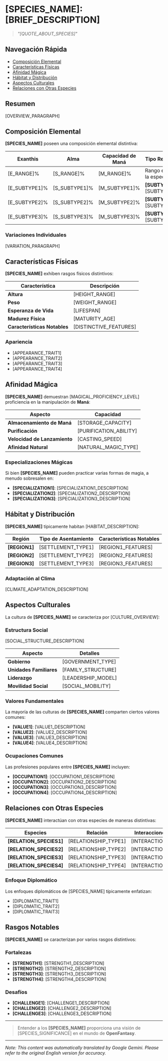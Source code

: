 # **[SPECIES_NAME]**: [BRIEF_DESCRIPTION]

> *"[QUOTE_ABOUT_SPECIES]"*

## Navegación Rápida

- [Composición Elemental](#elemental-composition)
- [Características Físicas](#physical-characteristics)
- [Afinidad Mágica](#magical-affinity)
- [Hábitat y Distribución](#habitat-and-distribution)
- [Aspectos Culturales](#cultural-aspects)
- [Relaciones con Otras Especies](#species-relationships)

## Resumen

[OVERVIEW_PARAGRAPH]

## Composición Elemental

**[SPECIES_NAME]** poseen una composición elemental distintiva:

| Exanthis | Alma | Capacidad de Maná | Tipo Representativo |
|----------|------|---------------|---------------------|
| [E_RANGE]% | [S_RANGE]% | [M_RANGE]% | Rango estándar para la especie |
| [E_SUBTYPE1]% | [S_SUBTYPE1]% | [M_SUBTYPE1]% | **[SUBTYPE1]** con [SUBTYPE1_TRAITS] |
| [E_SUBTYPE2]% | [S_SUBTYPE2]% | [M_SUBTYPE2]% | **[SUBTYPE2]** con [SUBTYPE2_TRAITS] |
| [E_SUBTYPE3]% | [S_SUBTYPE3]% | [M_SUBTYPE3]% | **[SUBTYPE3]** con [SUBTYPE3_TRAITS] |

### Variaciones Individuales

[VARIATION_PARAGRAPH]

## Características Físicas

**[SPECIES_NAME]** exhiben rasgos físicos distintivos:

| Característica | Descripción |
|----------------|-------------|
| **Altura** | [HEIGHT_RANGE] |
| **Peso** | [WEIGHT_RANGE] |
| **Esperanza de Vida** | [LIFESPAN] |
| **Madurez Física** | [MATURITY_AGE] |
| **Características Notables** | [DISTINCTIVE_FEATURES] |

### Apariencia

- [APPEARANCE_TRAIT1]
- [APPEARANCE_TRAIT2]
- [APPEARANCE_TRAIT3]
- [APPEARANCE_TRAIT4]

## Afinidad Mágica

**[SPECIES_NAME]** demuestran [MAGICAL_PROFICIENCY_LEVEL] proficiencia en la manipulación de **Maná**:

| Aspecto | Capacidad |
|--------|------------|
| **Almacenamiento de Maná** | [STORAGE_CAPACITY] |
| **Purificación** | [PURIFICATION_ABILITY] |
| **Velocidad de Lanzamiento** | [CASTING_SPEED] |
| **Afinidad Natural** | [NATURAL_MAGIC_TYPE] |

### Especializaciones Mágicas

Si bien **[SPECIES_NAME]** pueden practicar varias formas de magia, a menudo sobresalen en:

- **[SPECIALIZATION1]**: [SPECIALIZATION1_DESCRIPTION]
- **[SPECIALIZATION2]**: [SPECIALIZATION2_DESCRIPTION]
- **[SPECIALIZATION3]**: [SPECIALIZATION3_DESCRIPTION]

## Hábitat y Distribución

**[SPECIES_NAME]** típicamente habitan [HABITAT_DESCRIPTION]:

| Región | Tipo de Asentamiento | Características Notables |
|--------|----------------|------------------|
| **[REGION1]** | [SETTLEMENT_TYPE1] | [REGION1_FEATURES] |
| **[REGION2]** | [SETTLEMENT_TYPE2] | [REGION2_FEATURES] |
| **[REGION3]** | [SETTLEMENT_TYPE3] | [REGION3_FEATURES] |

### Adaptación al Clima

[CLIMATE_ADAPTATION_DESCRIPTION]

## Aspectos Culturales

La cultura de **[SPECIES_NAME]** se caracteriza por [CULTURE_OVERVIEW]:

### Estructura Social

[SOCIAL_STRUCTURE_DESCRIPTION]

| Aspecto | Detalles |
|--------|---------|
| **Gobierno** | [GOVERNMENT_TYPE] |
| **Unidades Familiares** | [FAMILY_STRUCTURE] |
| **Liderazgo** | [LEADERSHIP_MODEL] |
| **Movilidad Social** | [SOCIAL_MOBILITY] |

### Valores Fundamentales

La mayoría de las culturas de **[SPECIES_NAME]** comparten ciertos valores comunes:

- **[VALUE1]**: [VALUE1_DESCRIPTION]
- **[VALUE2]**: [VALUE2_DESCRIPTION]
- **[VALUE3]**: [VALUE3_DESCRIPTION]
- **[VALUE4]**: [VALUE4_DESCRIPTION]

### Ocupaciones Comunes

Las profesiones populares entre **[SPECIES_NAME]** incluyen:

- **[OCCUPATION1]**: [OCCUPATION1_DESCRIPTION]
- **[OCCUPATION2]**: [OCCUPATION2_DESCRIPTION]
- **[OCCUPATION3]**: [OCCUPATION3_DESCRIPTION]
- **[OCCUPATION4]**: [OCCUPATION4_DESCRIPTION]

## Relaciones con Otras Especies

**[SPECIES_NAME]** interactúan con otras especies de maneras distintivas:

| Especies | Relación | Interacciones Notables |
|---------|--------------|----------------------|
| **[RELATION_SPECIES1]** | [RELATIONSHIP_TYPE1] | [INTERACTION_DETAILS1] |
| **[RELATION_SPECIES2]** | [RELATIONSHIP_TYPE2] | [INTERACTION_DETAILS2] |
| **[RELATION_SPECIES3]** | [RELATIONSHIP_TYPE3] | [INTERACTION_DETAILS3] |
| **[RELATION_SPECIES4]** | [RELATIONSHIP_TYPE4] | [INTERACTION_DETAILS4] |

### Enfoque Diplomático

Los enfoques diplomáticos de [SPECIES_NAME] típicamente enfatizan:

- [DIPLOMATIC_TRAIT1]
- [DIPLOMATIC_TRAIT2]
- [DIPLOMATIC_TRAIT3]

## Rasgos Notables

**[SPECIES_NAME]** se caracterizan por varios rasgos distintivos:

### Fortalezas

- **[STRENGTH1]**: [STRENGTH1_DESCRIPTION]
- **[STRENGTH2]**: [STRENGTH2_DESCRIPTION]
- **[STRENGTH3]**: [STRENGTH3_DESCRIPTION]
- **[STRENGTH4]**: [STRENGTH4_DESCRIPTION]

### Desafíos

- **[CHALLENGE1]**: [CHALLENGE1_DESCRIPTION]
- **[CHALLENGE2]**: [CHALLENGE2_DESCRIPTION]
- **[CHALLENGE3]**: [CHALLENGE3_DESCRIPTION]

---

> Entender a los **[SPECIES_NAME]** proporciona una visión de [SPECIES_SIGNIFICANCE] en el mundo de **OpenFantasy**.


---
_Note: This content was automatically translated by Google Gemini. Please refer to the original English version for accuracy._